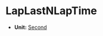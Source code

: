 # LapLastNLapTime <Badge text="float" />

*  **Unit:** [Second](https://en.wikipedia.org/wiki/Second)
